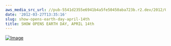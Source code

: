 ```yaml
---
aws_media_src_url: //pub-5541d2355e6941b4a5fe50450aba723b.r2.dev/2012/03/life-reconstructed.jpg
date: '2012-03-27T13:35:16'
slug: show-opens-earth-day-april-14th
title: SHOW OPENS EARTH DAY, APRIL 14th
---
```


 [![Image](//pub-5541d2355e6941b4a5fe50450aba723b.r2.dev/2012/03/life-reconstructed.jpg?w=487)](//pub-5541d2355e6941b4a5fe50450aba723b.r2.dev/2012/03/life-reconstructed.jpg)